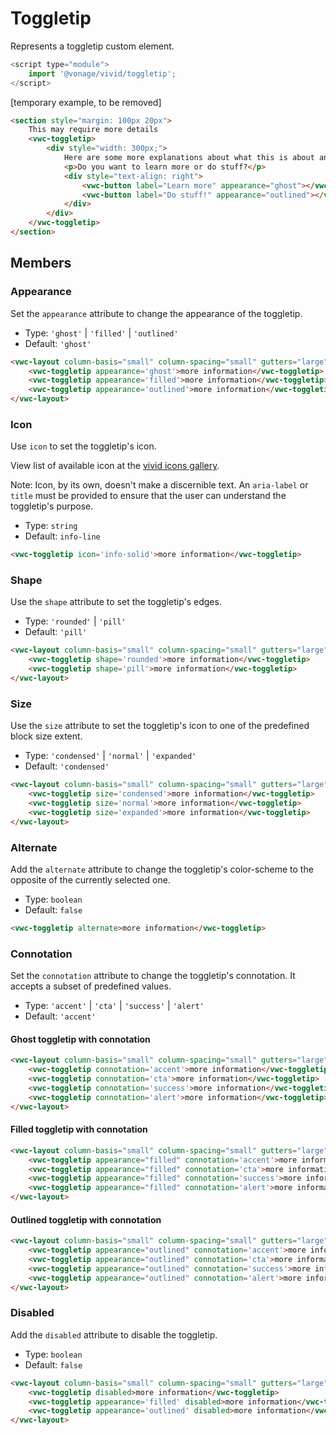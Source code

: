 # Toggletip

Represents a toggletip custom element.

```js
<script type="module">
	import '@vonage/vivid/toggletip';
</script>
```

[temporary example, to be removed]

```html preview full
<section style="margin: 100px 20px">
	This may require more details
	<vwc-toggletip>
		<div style="width: 300px;">
			Here are some more explanations about what this is about and what you want to do.
			<p>Do you want to learn more or do stuff?</p>
			<div style="text-align: right">
				<vwc-button label="Learn more" appearance="ghost"></vwc-button>
				<vwc-button label="Do stuff!" appearance="outlined"></vwc-button>
			</div>
		</div>
	</vwc-toggletip>
</section>
```

## Members

### Appearance

Set the `appearance` attribute to change the appearance of the toggletip.

- Type: `'ghost'` | `'filled'` | `'outlined'`
- Default: `'ghost'`

```html preview
<vwc-layout column-basis="small" column-spacing="small" gutters="large">
	<vwc-toggletip appearance='ghost'>more information</vwc-toggletip>
	<vwc-toggletip appearance='filled'>more information</vwc-toggletip>
	<vwc-toggletip appearance='outlined'>more information</vwc-toggletip>
</vwc-layout>
```

### Icon

Use `icon` to set the toggletip's icon.

View list of available icon at the [vivid icons gallery](https://icons.vivid.vonage.com).

Note: Icon, by its own, doesn't make a discernible text. An `aria-label` or `title` must be provided to ensure that the user can understand the toggletip's purpose.

- Type: `string`
- Default: `info-line`

```html preview center
<vwc-toggletip icon='info-solid'>more information</vwc-toggletip>
```

### Shape

Use the `shape` attribute to set the toggletip's edges.

- Type: `'rounded'` | `'pill'`
- Default: `'pill'`

```html preview
<vwc-layout column-basis="small" column-spacing="small" gutters="large">
	<vwc-toggletip shape='rounded'>more information</vwc-toggletip>
	<vwc-toggletip shape='pill'>more information</vwc-toggletip>
</vwc-layout>
```

### Size

Use the `size` attribute to set the toggletip's icon to one of the predefined block size extent.

- Type: `'condensed'` | `'normal'` | `'expanded'`
- Default: `'condensed'`

```html preview
<vwc-layout column-basis="small" column-spacing="small" gutters="large">
	<vwc-toggletip size='condensed'>more information</vwc-toggletip>
	<vwc-toggletip size='normal'>more information</vwc-toggletip>
	<vwc-toggletip size='expanded'>more information</vwc-toggletip>
</vwc-layout>
```

### Alternate

Add the `alternate` attribute to change the toggletip's color-scheme to the opposite of the currently selected one.

- Type: `boolean`
- Default: `false`

```html preview center
<vwc-toggletip alternate>more information</vwc-toggletip>
```

### Connotation

Set the `connotation` attribute to change the toggletip's connotation.
It accepts a subset of predefined values.

- Type: `'accent'` | `'cta'` | `'success'` | `'alert'`
- Default: `'accent'`

#### Ghost toggletip with connotation

```html preview
<vwc-layout column-basis="small" column-spacing="small" gutters="large">
	<vwc-toggletip connotation='accent'>more information</vwc-toggletip>
	<vwc-toggletip connotation='cta'>more information</vwc-toggletip>
	<vwc-toggletip connotation='success'>more information</vwc-toggletip>
	<vwc-toggletip connotation='alert'>more information</vwc-toggletip>
</vwc-layout>
```

#### Filled toggletip with connotation

```html preview
<vwc-layout column-basis="small" column-spacing="small" gutters="large">
	<vwc-toggletip appearance="filled" connotation='accent'>more information</vwc-toggletip>
	<vwc-toggletip appearance="filled" connotation='cta'>more information</vwc-toggletip>
	<vwc-toggletip appearance="filled" connotation='success'>more information</vwc-toggletip>
	<vwc-toggletip appearance="filled" connotation='alert'>more information</vwc-toggletip>
</vwc-layout>
```

#### Outlined toggletip with connotation

```html preview
<vwc-layout column-basis="small" column-spacing="small" gutters="large">
	<vwc-toggletip appearance="outlined" connotation='accent'>more information</vwc-toggletip>
	<vwc-toggletip appearance="outlined" connotation='cta'>more information</vwc-toggletip>
	<vwc-toggletip appearance="outlined" connotation='success'>more information</vwc-toggletip>
	<vwc-toggletip appearance="outlined" connotation='alert'>more information</vwc-toggletip>
</vwc-layout>
```

### Disabled

Add the `disabled` attribute to disable the toggletip.

- Type: `boolean`
- Default: `false`

```html preview
<vwc-layout column-basis="small" column-spacing="small" gutters="large">
	<vwc-toggletip disabled>more information</vwc-toggletip>
	<vwc-toggletip appearance='filled' disabled>more information</vwc-toggletip>
	<vwc-toggletip appearance='outlined' disabled>more information</vwc-toggletip>
</vwc-layout>
```
